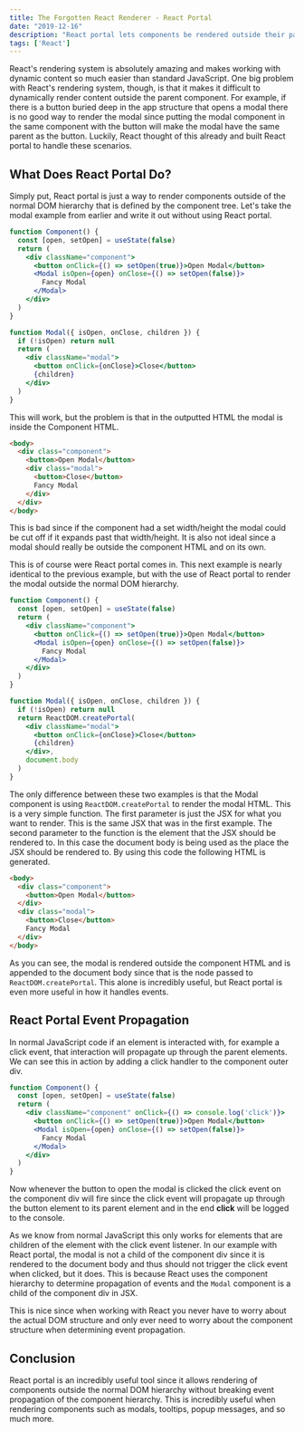 ```yaml
---
title: The Forgotten React Renderer - React Portal
date: "2019-12-16"
description: "React portal lets components be rendered outside their parent component which is incredibly useful in specific scenarios explained in depth in this article."
tags: ['React']
---
```


React's rendering system is absolutely amazing and makes working with dynamic content so much easier than standard JavaScript. One big problem with React's rendering system, though, is that it makes it difficult to dynamically render content outside the parent component. For example, if there is a button buried deep in the app structure that opens a modal there is no good way to render the modal since putting the modal component in the same component with the button will make the modal have the same parent as the button. Luckily, React thought of this already and built React portal to handle these scenarios.

## What Does React Portal Do?

Simply put, React portal is just a way to render components outside of the normal DOM hierarchy that is defined by the component tree. Let's take the modal example from earlier and write it out without using React portal.

```jsx
function Component() {
  const [open, setOpen] = useState(false)
  return (
    <div className="component">
      <button onClick={() => setOpen(true)}>Open Modal</button>
      <Modal isOpen={open} onClose={() => setOpen(false)}>
        Fancy Modal
      </Modal>
    </div>
  )
}

function Modal({ isOpen, onClose, children }) {
  if (!isOpen) return null
  return (
    <div className="modal">
      <button onClick={onClose}>Close</button>
      {children}
    </div>
  )
}
```

This will work, but the problem is that in the outputted HTML the modal is inside the Component HTML.

```html {4-7}
<body>
  <div class="component">
    <button>Open Modal</button>
    <div class="modal">
      <button>Close</button>
      Fancy Modal
    </div>
  </div>
</body>
```

This is bad since if the component had a set width/height the modal could be cut off if it expands past that width/height. It is also not ideal since a modal should really be outside the component HTML and on its own.

This is of course were React portal comes in. This next example is nearly identical to the previous example, but with the use of React portal to render the modal outside the normal DOM hierarchy.

```jsx {15,20}
function Component() {
  const [open, setOpen] = useState(false)
  return (
    <div className="component">
      <button onClick={() => setOpen(true)}>Open Modal</button>
      <Modal isOpen={open} onClose={() => setOpen(false)}>
        Fancy Modal
      </Modal>
    </div>
  )
}

function Modal({ isOpen, onClose, children }) {
  if (!isOpen) return null
  return ReactDOM.createPortal(
    <div className="modal">
      <button onClick={onClose}>Close</button>
      {children}
    </div>,
    document.body
  )
}
```

The only difference between these two examples is that the Modal component is using `ReactDOM.createPortal` to render the modal HTML. This is a very simple function. The first parameter is just the JSX for what you want to render. This is the same JSX that was in the first example. The second parameter to the function is the element that the JSX should be rendered to. In this case the document body is being used as the place the JSX should be rendered to. By using this code the following HTML is generated.

```html {5-8}
<body>
  <div class="component">
    <button>Open Modal</button>
  </div>
  <div class="modal">
    <button>Close</button>
    Fancy Modal
  </div>
</body>
```

As you can see, the modal is rendered outside the component HTML and is appended to the document body since that is the node passed to `ReactDOM.createPortal`. This alone is incredibly useful, but React portal is even more useful in how it handles events.

## React Portal Event Propagation

In normal JavaScript code if an element is interacted with, for example a click event, that interaction will propagate up through the parent elements. We can see this in action by adding a click handler to the component outer div.

```jsx {4}
function Component() {
  const [open, setOpen] = useState(false)
  return (
    <div className="component" onClick={() => console.log('click')}>
      <button onClick={() => setOpen(true)}>Open Modal</button>
      <Modal isOpen={open} onClose={() => setOpen(false)}>
        Fancy Modal
      </Modal>
    </div>
  )
}
```

Now whenever the button to open the modal is clicked the click event on the component div will fire since the click event will propagate up through the button element to its parent element and in the end **click** will be logged to the console.

As we know from normal JavaScript this only works for elements that are children of the element with the click event listener. In our example with React portal, the modal is not a child of the component div since it is rendered to the document body and thus should not trigger the click event when clicked, but it does. This is because React uses the component hierarchy to determine propagation of events and the `Modal` component is a child of the component div in JSX.

This is nice since when working with React you never have to worry about the actual DOM structure and only ever need to worry about the component structure when determining event propagation.

## Conclusion

React portal is an incredibly useful tool since it allows rendering of components outside the normal DOM hierarchy without breaking event propagation of the component hierarchy. This is incredibly useful when rendering components such as modals, tooltips, popup messages, and so much more.